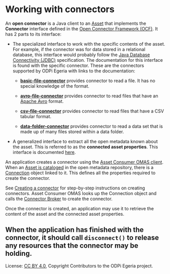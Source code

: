 <!-- SPDX-License-Identifier: CC-BY-4.0 -->
<!-- Copyright Contributors to the ODPi Egeria project 2019. -->

# Working with connectors

An **open connector** is a Java client to an [Asset](https://egeria-project.org/concepts/asset) that implements the **Connector** interface
defined in the [Open Connector Framework (OCF)](../../../../frameworks/open-connector-framework).
It has 2 parts to its interface:

* The specialized interface to work with the specific contents of the asset.  For example, if the connector
  was for data stored in a relational database, this interface would probably follow the 
  [Java Database Connectivity (JDBC)](https://en.wikipedia.org/wiki/Java_Database_Connectivity) specification.
  The documentation for this interface is found with the specific connector.  These are the connectors
  supported by ODPi Egeria with links to the documentation:
   
    * **[basic-file-connector](../../../../adapters/open-connectors/data-store-connectors/file-connectors/basic-file-connector)** provides connector to read a file.
      It has no special knowledge of the format.

    * **[avro-file-connector](../../../../adapters/open-connectors/data-store-connectors/file-connectors/avro-file-connector)** provides connector to read files
      that have an [Apache Avro](https://avro.apache.org/) format.

    * **[csv-file-connector](../../../../adapters/open-connectors/data-store-connectors/file-connectors/csv-file-connector)** provides connector to read files
      that have a CSV tabular format.

    * **[data-folder-connector](../../../../adapters/open-connectors/data-store-connectors/file-connectors/data-folder-connector)** provides connector to read a data set that is made up of many files
      stored within a data folder.

* A generalized interface to extract all the open metadata known about the asset.  This is referred to
  as the **connected asset properties**.  This interface is documented [here](retrieving-asset-properties.md).
  
An application creates a connector using the [Asset Consumer OMAS client](creating-a-connector.md).
When an [Asset is cataloged](https://egeria-project.org/patterns/metadata-manager/overview/) in the open metadata repository,
there is a [Connection](https://egeria-project.org/concepts/connection) object
linked to it.  This defines all the properties required to create the connector.

See [Creating a connector](creating-a-connector.md) for step-by-step instructions on creating connectors.
Asset Consumer OMAS looks up the Connection object and calls the [Connector Broker](https://egeria-project.org/concepts/connector-broker)
to create the connector.

Once the connector is created, an application may use it to retrieve the content of the asset and the connected
asset properties.

When the application has finished with the connector, it should call `disconnect()` to release any resources
that the connector may be holding.
----
License: [CC BY 4.0](https://creativecommons.org/licenses/by/4.0/),
Copyright Contributors to the ODPi Egeria project.